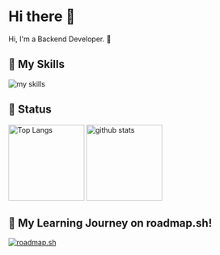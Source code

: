 # Hi there 👋
Hi, I'm a Backend Developer. 🤝


## 🌱 My Skills
<img alt="my skills" src="https://skillicons.dev/icons?theme=light&perline=8&i=java,spring,idea,eclipse,gradle,maven,jenkins,aws,docker,mysql,postgres,jquery,astro,sass,tailwind,vite" />

## 🌈 Status
<p align="left"> 
  <img alt="Top Langs" height="150px" src="https://github-readme-stats.vercel.app/api/top-langs/?username=t-uejo&layout=compact&show_icons=true" />
  <img alt="github stats" height="150px" src="https://github-readme-stats.vercel.app/api?username=t-uejo" />
</p>


## 🚀 My Learning Journey on roadmap.sh!

[![roadmap.sh](https://roadmap.sh/card/wide/673559d7e86e9ff4d2a3a079?variant=light&roadmaps=backend%2Cspring-boot)](https://roadmap.sh)
<!--
- 👯 I’m looking to collaborate on ...
- 🤔 I’m looking for help with ...
- 💬 Ask me about ...
- 📫 How to reach me: ...
- 😄 Pronouns: ...
- ⚡ Fun fact: ...
-->
